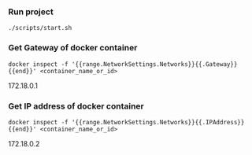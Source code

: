 ### Run project
`./scripts/start.sh`

### Get Gateway of docker container
`docker inspect -f '{{range.NetworkSettings.Networks}}{{.Gateway}}{{end}}' <container_name_or_id>`

172.18.0.1


### Get IP address of docker container
`docker inspect -f '{{range.NetworkSettings.Networks}}{{.IPAddress}}{{end}}' <container_name_or_id>`

172.18.0.2


